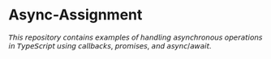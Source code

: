 # Async-Assignment
𝘛𝘩𝘪𝘴 𝘳𝘦𝘱𝘰𝘴𝘪𝘵𝘰𝘳𝘺 𝘤𝘰𝘯𝘵𝘢𝘪𝘯𝘴 𝘦𝘹𝘢𝘮𝘱𝘭𝘦𝘴 𝘰𝘧 𝘩𝘢𝘯𝘥𝘭𝘪𝘯𝘨 𝘢𝘴𝘺𝘯𝘤𝘩𝘳𝘰𝘯𝘰𝘶𝘴 𝘰𝘱𝘦𝘳𝘢𝘵𝘪𝘰𝘯𝘴 𝘪𝘯 𝘛𝘺𝘱𝘦𝘚𝘤𝘳𝘪𝘱𝘵 𝘶𝘴𝘪𝘯𝘨 𝘤𝘢𝘭𝘭𝘣𝘢𝘤𝘬𝘴, 𝘱𝘳𝘰𝘮𝘪𝘴𝘦𝘴, 𝘢𝘯𝘥 𝘢𝘴𝘺𝘯𝘤/𝘢𝘸𝘢𝘪𝘵.
